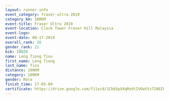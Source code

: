```yaml
---
layout: runner-info 
event_category: fraser-ultra-2019 
category_km: 100KM 
event-title: Fraser Ultra 2019 
event-location: Clock Tower Fraser Hill Malaysia 
event-logo: 
event-date: 08-17-2019 
overall_rank: 26
gender_rank: 21
bib: 10028
name: Leng Tiong Tiou
first_name: Leng Tiong
last_name: Tiou
distance: 100KM
category: 100KM
gender: Male
finish_time: 17-05-09
certificate: https://drive.google.com/file/d/1Cbb5pX4qMxUtIVOwYVz7286IPhiwUhP5/view?usp=sharing
---
```

